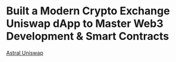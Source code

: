 # Built a Modern Crypto Exchange Uniswap dApp to Master Web3 Development & Smart Contracts
[Astral Uniswap](https://i.imgur.com/ccieOaR.jpg)


